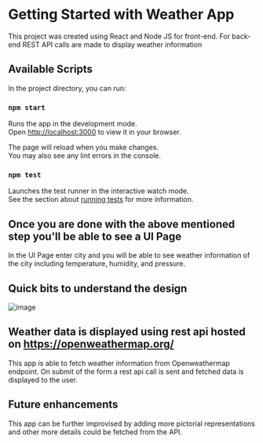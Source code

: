 # Getting Started with Weather App

This project was created using React and Node JS for front-end. For back-end REST API calls are made to display weather information 



## Available Scripts

In the project directory, you can run:

### `npm start`

Runs the app in the development mode.\
Open [http://localhost:3000](http://localhost:3000) to view it in your browser.

The page will reload when you make changes.\
You may also see any lint errors in the console.

### `npm test`

Launches the test runner in the interactive watch mode.\
See the section about [running tests](https://facebook.github.io/create-react-app/docs/running-tests) for more information.

## Once you are done with the above mentioned step you'll be able to see a UI Page

In the UI Page enter city and you will be able to see weather information of the city including temperature, humidity, and pressure.


## Quick bits to understand the design 

![image](https://user-images.githubusercontent.com/45715538/186821336-e1da4255-2fba-4c90-9978-eb177af46ce0.png)


## Weather data is displayed using rest api hosted on https://openweathermap.org/ 

This app is able to fetch weather information from Openweathermap endpoint. On submit of the form a rest api call is sent and fetched data is displayed to the user.

## Future enhancements 

This app can be further improvised by adding more pictorial representations and other more details could be fetched from the API.


